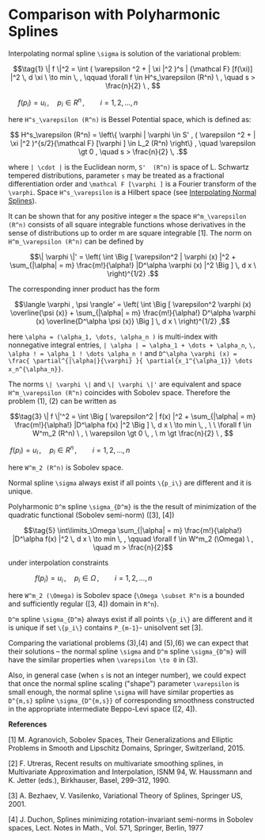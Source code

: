 # Comparison with Polyharmonic Splines

Interpolating normal spline ``\sigma`` is solution of the variational problem:

```math
\tag{1}
  \| f \|^2 = \int ( \varepsilon ^2  + | \xi |^2 )^s | {\mathcal F} [f(\xi)] |^2  \, d \xi \ \to min  \, , \qquad \forall f \in H^s_\varepsilon (R^n) \ , \quad s > \frac{n}{2} \ , 
```
```math
\tag{2}
 f(p_i) =  u_i \, , \quad  p_i \in R^n \, , \qquad i = 1, 2, \dots, n  \qquad \qquad\qquad\qquad\qquad\qquad\qquad 
```
here ``H^s_\varepsilon (R^n)`` is Bessel Potential space, which is defined as:

```math
   H^s_\varepsilon (R^n) = \left\{ \varphi | \varphi \in S' ,
  ( \varepsilon ^2 + | \xi |^2 )^{s/2}{\mathcal F} [\varphi ] \in L_2 (R^n) \right\} , \quad
  \varepsilon \gt 0 , \quad  s > \frac{n}{2}  \, .
```
where ``| \cdot |`` is the Euclidean norm, ``S'  (R^n)`` is space of L. Schwartz tempered distributions, parameter ``s`` may be treated as a fractional differentiation order and ``\mathcal F [\varphi ]`` is a Fourier transform of the ``\varphi``. Space
 ``H^s_\varepsilon`` is a Hilbert space (see [Interpolating Normal Splines](https://igorkohan.github.io/NormalHermiteSplines.jl/stable/Interpolating-Normal-Splines/)).


It can be shown that for any positive integer ``m`` the space ``H^m_\varepsilon (R^n)`` consists of all square integrable functions whose derivatives in the sense of distributions up to order m are square integrable [1]. The norm on ``H^m_\varepsilon (R^n)`` can be defined by
```math
\| \varphi \|' = \left( \int \Big [ \varepsilon^2 | \varphi (x) |^2  + \sum_{|\alpha| = m} \frac{m!}{\alpha!} |D^\alpha \varphi (x) |^2 \Big ]
  \, d x \ 
 \right)^{1/2}  .
```
The corresponding inner product has the form
```math
\langle \varphi , \psi \rangle' =
\left( \int \Big [ \varepsilon^2 \varphi (x) \overline{\psi (x)}  + \sum_{|\alpha| = m} \frac{m!}{\alpha!} D^\alpha \varphi (x) \overline{D^\alpha \psi (x)}  \Big ]
  \, d x \ 
 \right)^{1/2} ,
```
here ``\alpha = (\alpha_1, \dots, \alpha_n )`` is multi-index with nonnegative integral
entries, ``| \alpha | = \alpha_1 + \dots + \alpha_n``, ``\, \alpha ! = \alpha_1 ! \dots \alpha_n !`` and ``D^\alpha \varphi (x) = \frac{ \partial^{|\alpha|}{\varphi} }{ \partial{x_1^{\alpha_1}} \dots x_n^{\alpha_n}}``.

The norms ``\| \varphi \|`` and ``\| \varphi \|'`` are equivalent and space ``H^m_\varepsilon (R^n)`` coincides with Sobolev space. Therefore the problem (1), (2) can be written as

```math
\tag{3}
  \| f \|'^2 = \int \Big [ \varepsilon^2 | f(x) |^2  + \sum_{|\alpha| = m} \frac{m!}{\alpha!} |D^\alpha f(x) |^2 \Big ]
  \, d x  \ \to min  \, , \ \  \forall f \in W^m_2 (R^n) \ , \ \varepsilon \gt 0 \, , \ m \gt \frac{n}{2} \ , 
```
```math
\tag{4}
 f(p_i) =  u_i \, , \quad  p_i \in R^n \, , \qquad i = 1, 2, \dots, n  \qquad \qquad \qquad \qquad\qquad \qquad\qquad\qquad  
```
here ``W^m_2 (R^n)`` is Sobolev space. 

Normal spline ``\sigma`` always exist if all points ``\{p_i\}`` are different and it is unique.

Polyharmonic ``D^m`` spline ``\sigma_{D^m}`` is the the result of minimization of the quadratic functional (Sobolev semi-norm) ([3], [4])
```math
\tag{5}
 \int\limits_\Omega \sum_{|\alpha| = m} \frac{m!}{\alpha!} |D^\alpha f(x) |^2   \, d x \  \to min  \, , \qquad \forall f \in W^m_2 (\Omega) \ , \quad m > \frac{n}{2}
```
under interpolation constraints
```math
\tag{6}
 f(p_i) =  u_i \, , \quad  p_i \in \Omega \, , \qquad i = 1, 2, \dots, n  \qquad \qquad\qquad\qquad\qquad 
```
here ``W^m_2 (\Omega)`` is Sobolev space (``\Omega \subset R^n`` is a bounded and
sufficiently regular ([3, 4]) domain in ``R^n``).

``D^m`` spline ``\sigma_{D^m}`` always exist if all points ``\{p_i\}`` are different and it is unique if set ``\{p_i\}`` contains ``P_{m-1}``- unisolvent set [3].

Comparing the variational problems (3),(4) and (5),(6) we can expect that their solutions – the normal spline ``\sigma`` and ``D^m`` spline ``\sigma_{D^m}`` will have the similar properties when ``\varepsilon \to 0`` in (3).

Also, in general case (when ``s`` is not an integer number), we could expect that once the normal spline scaling ("shape") parameter ``\varepsilon`` is small enough, the normal spline ``\sigma`` will have similar properties as ``D^{m,s}`` spline ``\sigma_{D^{m,s}}`` of corresponding smoothness constructed in the appropriate intermediate Beppo-Levi space ([2, 4]).

**References**

[1] M. Agranovich, Sobolev Spaces, Their Generalizations and Elliptic Problems in Smooth and Lipschitz Domains, Springer, Switzerland, 2015.

[2] F. Utreras, Recent results on multivariate smoothing splines, in Multivariate
Approximation and Interpolation, ISNM 94, W. Haussmann and K. Jetter (eds.), Birkhauser, Basel, 299–312, 1990.

[3] A. Bezhaev, V. Vasilenko, Variational Theory of Splines, Springer US, 2001.

[4] J. Duchon, Splines minimizing rotation-invariant semi-norms in Sobolev spaces, Lect. Notes in Math., Vol. 571, Springer, Berlin, 1977

